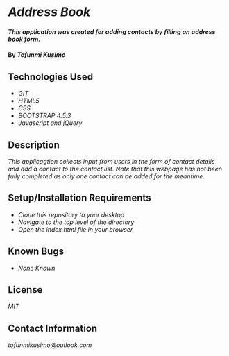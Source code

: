 # _Address Book_

#### _This application was created for adding contacts by filling an address book form._

#### By _**Tofunmi Kusimo**_

## Technologies Used

* _GIT_
* _HTML5_
* _CSS_
* _BOOTSTRAP 4.5.3_
* _Javascript and jQuery_


## Description

_This applicagtion collects input from users in the form of contact details and add a contact to the contact list. Note that this webpage has not been fully completed as only one contact can be added for the meantime._

## Setup/Installation Requirements

* _Clone this repository to your desktop_
* _Navigate to the top level of the directory_
* _Open the index.html file in your browser._


## Known Bugs

* _None Known_


## License

_MIT_

## Contact Information

_tofunmikusimo@outlook.com_